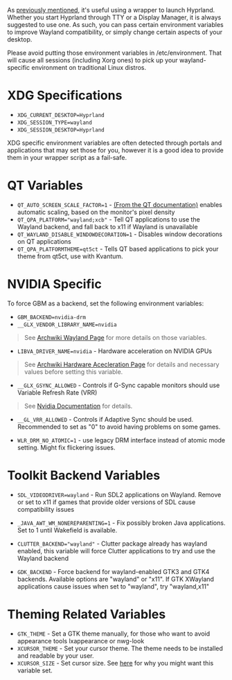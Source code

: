 As  [previously mentioned](../Getting-Started/Quick-start/#wrapping-the-launcher-recommended), it's 
useful using a wrapper to launch Hyprland. Whether you start Hyprland through TTY or a Display 
Manager, it is always suggested to use one. As such, you can pass certain environment 
variables to improve Wayland compatibility, or simply change certain aspects of your desktop.

Please avoid putting those environment variables in /etc/environment. That will cause all
sessions (including Xorg ones) to pick up your wayland-specific environment on traditional
Linux distros.

# XDG Specifications

- `XDG_CURRENT_DESKTOP=Hyprland`
- `XDG_SESSION_TYPE=wayland`
- `XDG_SESSION_DESKTOP=Hyprland`

XDG specific environment variables are often detected through portals and applications that may
set those for you, however it is a good idea to provide them in your wrapper script as a fail-safe.

# QT Variables

- `QT_AUTO_SCREEN_SCALE_FACTOR=1` - [(From the QT documentation)](https://doc.qt.io/qt-5/highdpi.html)
  enables automatic scaling, based on the monitor's pixel density
- `QT_QPA_PLATFORM="wayland;xcb"` - Tell QT applications to use the Wayland backend, and fall back to x11 if Wayland is unavailable
- `QT_WAYLAND_DISABLE_WINDOWDECORATION=1` - Disables window decorations on QT applications
- `QT_QPA_PLATFORMTHEME=qt5ct` - Tells QT based applications to pick your theme from qt5ct, use with Kvantum.

# NVIDIA Specific

To force GBM as a backend, set the following environment variables:

- `GBM_BACKEND=nvidia-drm`
- `__GLX_VENDOR_LIBRARY_NAME=nvidia`

> See [Archwiki Wayland Page](https://wiki.archlinux.org/title/Wayland#Requirements) for more details on those variables.

- `LIBVA_DRIVER_NAME=nvidia` - Hardware acceleration on NVIDIA GPUs

> See [Archwiki Hardware Acecleration Page](https://wiki.archlinux.org/title/Hardware_video_acceleration)
> for details and necessary values before setting this variable.

- `__GLX_GSYNC_ALLOWED` - Controls if G-Sync capable monitors should use Variable Refresh Rate (VRR)

> See [Nvidia Documentation](https://download.nvidia.com/XFree86/Linux-32bit-ARM/375.26/README/openglenvvariables.html) for details.

- `__GL_VRR_ALLOWED` - Controls if Adaptive Sync should be used. Recommended to set as "0" to avoid having problems on some games.

- `WLR_DRM_NO_ATOMIC=1` - use legacy DRM interface instead of atomic mode setting. Might fix flickering issues.

# Toolkit Backend Variables

- `SDL_VIDEODRIVER=wayland` - Run SDL2 applications on Wayland. Remove or set to x11 if games that provide older versions of SDL cause
  compatibility issues
- `_JAVA_AWT_WM_NONEREPARENTING=1` - Fix possibly broken Java applications. Set to 1 until Wakefield is available.
- `CLUTTER_BACKEND="wayland"` - Clutter package already has wayland enabled, this variable will force Clutter applications
  to try and use the Wayland backend

- `GDK_BACKEND` - Force backend for wayland-enabled GTK3 and GTK4 backends. Available options are "wayland" or "x11". If GTK XWayland
  applications cause issues when set to "wayland", try "wayland,x11"

# Theming Related Variables

- `GTK_THEME` - Set a GTK theme manually, for those who want to avoid appearance tools lxappearance or nwg-look
- `XCURSOR_THEME` - Set your cursor theme. The theme needs to be installed and readable by your user.
- `XCURSOR_SIZE` - Set cursor size. See [here](../FAQ/) for why you might want this variable set.
